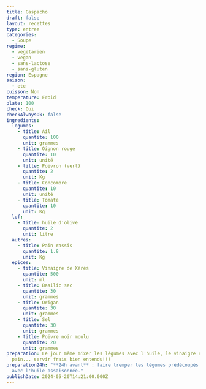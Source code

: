 ```yaml
---
title: Gaspacho
draft: false
layout: recettes
type: entree
categories:
  - Soupe
regime:
  - vegetarien
  - vegan
  - sans-lactose
  - sans-gluten
region: Espagne
saison:
  - ete
cuisson: Non
temperature: Froid
plate: 100
check: Oui
checkAlwaysOk: false
ingredients:
  legumes:
    - title: Ail
      quantite: 100
      unit: grammes
    - title: Oignon rouge
      quantite: 10
      unit: unité
    - title: Poivron (vert)
      quantite: 2
      unit: Kg
    - title: Concombre
      quantite: 10
      unit: unité
    - title: Tomate
      quantite: 10
      unit: Kg
  lof:
    - title: huile d'olive
      quantite: 2
      unit: litre
  autres:
    - title: Pain rassis
      quantite: 1.8
      unit: Kg
  epices:
    - title: Vinaigre de Xérès
      quantite: 500
      unit: ml
    - title: Basilic sec
      quantite: 30
      unit: grammes
    - title: Origan
      quantite: 30
      unit: grammes
    - title: Sel
      quantite: 30
      unit: grammes
    - title: Poivre noir moulu
      quantite: 20
      unit: grammes
preparation: Le jour même mixer les légumes avec l'huile, le vinaigre et le
  pain... servir frais bien entendu!!!
preparation24h: "**24h avant** : faire tremper les légumes prédécoupés petits
  avec l'huile assaisonnée."
publishDate: 2024-05-20T14:21:00.000Z
---
```

